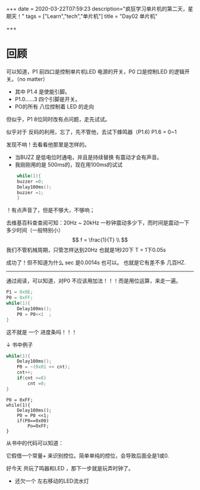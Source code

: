 +++
date = 2020-03-22T07:59:23
description="疯狂学习单片机的第二天，星期天！"
tags = ["Learn","tech","单片机"]
title = "Day02 单片机"

+++

# 回顾

可以知道，P1 前四口是控制单片机LED 电源的开关，P0 口是控制LED 的逻辑开关。（no matter）

- 其中 P1.4 是使能引脚。
- P1.0……3 四个引脚是开关。
- PO的所有 八位控制着 LED 的走向

但似乎，P1 8位同时改有点问题，走先试试。

似乎对于 反码的利用，忘了，先不管他，去试下蜂鸣器（P1.6) P1.6 = 0~1

发现不响！去看看他那里是怎样的。

- 当BUZZ 是低电位时通电，并且是持续替换 有震动才会有声音。
- 我刚刚用的是 500ms的，现在用100ms的试试

```c
	while(1){
	buzzer =0;
	Delay100ms();
	buzzer =1;
	}
```



！有点声音了，但是不够大，不够响；

去维基百科查查阅可知：20Hz ~ 20kHz  一秒钟震动多少下，而时间是震动一下多少时间（一般特别小）
$$
f = \frac{1}{T} \\
$$
我们不管机械周期，只管怎样达到20Hz 也就是1秒20下 T = 1下0.05s

成功了！但不知道为什么 sec 是0.0014s 也可以。 也就是它有差不多 几百HZ.

---

通过阅读，可以知道，对P0 不应该用加法！！！而是用位运算，来走一遍。

```c
P1 = 0x0E;
P0 = 0xFF;
while(1){
    Delay100ms();
    P0 = P0<<1  ;
}
```

这不就是 一个 进度条吗！！！

↓ 书中例子

```c
while(1){
    Delay100ms();
    P0 = ~(0x01 << cnt);
    cnt++;
    if(cnt >=8)
        cnt =0;
}
```

```
P0 = 0xFF;
while(1){
	Delay100ms();
	P0 = P0 <<1;
	if(P0==0x00)
		Po=0xFF;
}
```



从书中的代码可以知道：

它假借一个常量+ 来识别控位。简单单纯的控位，会导致后面全是1或0.

好今天 共玩了鸣器和LED ，那下一步就是玩弄时钟了。

- 还欠一个 左右移动的LED流水灯